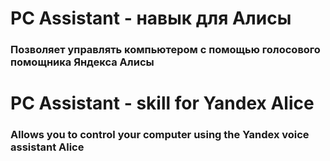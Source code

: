 # PC Assistant - навык для Алисы

### Позволяет управлять компьютером с помощью голосового помощника Яндекса Алисы 

# PC Assistant - skill for Yandex Alice

### Allows you to control your computer using the Yandex voice assistant Alice
